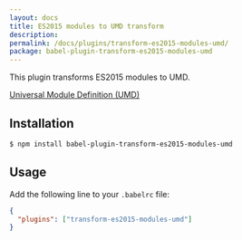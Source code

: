 ```yaml
---
layout: docs
title: ES2015 modules to UMD transform
description:
permalink: /docs/plugins/transform-es2015-modules-umd/
package: babel-plugin-transform-es2015-modules-umd
---
```


This plugin transforms ES2015 modules to UMD.

[Universal Module Definition (UMD)](https://github.com/umdjs/umd)

## Installation

```sh
$ npm install babel-plugin-transform-es2015-modules-umd
```

## Usage

Add the following line to your `.babelrc` file:

```json
{
  "plugins": ["transform-es2015-modules-umd"]
}
```

